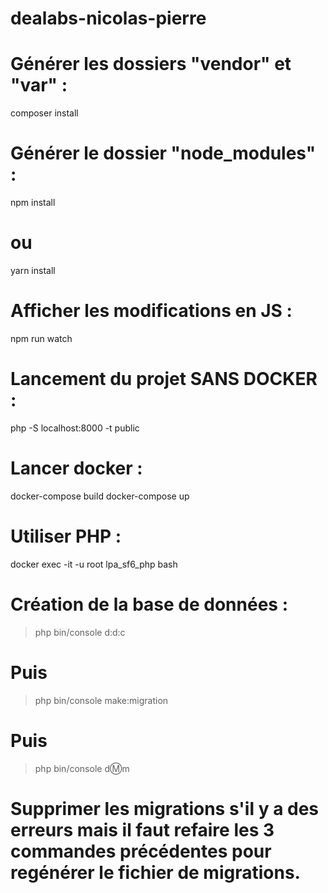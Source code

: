 # dealabs-nicolas-pierre

# Générer les dossiers "vendor" et "var" : 
composer install

# Générer le dossier "node_modules" :
npm install
# ou
yarn install

<!--  -->

# Afficher les modifications en JS :
npm run watch

<!--  -->

# Lancement du projet SANS DOCKER : 
php -S localhost:8000 -t public

# Lancer docker :
docker-compose build
docker-compose up

# Utiliser PHP : 
docker exec -it -u root lpa_sf6_php bash

<!--  -->

# Création de la base de données :
> php bin/console d:d:c
# Puis
> php bin/console make:migration
# Puis
> php bin/console d:m:m

# Supprimer les migrations s'il y a des erreurs mais il faut refaire les 3 commandes précédentes pour regénérer le fichier de migrations.

